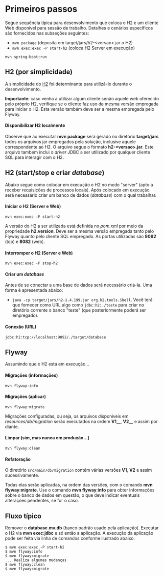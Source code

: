 # Primeiros passos
Segue sequência típica para desenvolvimento que coloca o H2 e um cliente Web
disponível para sessão de trabalho. Detalhes e cenários específicos 
são fornecidos nas subseções seguintes: 
 
 - `mvn package` (deposita em target/jars/h2-&lt;versao&gt;.jar o H2)
 - `mvn exec:exec -P start-h2` (coloca H2 Server em execução)
 
```shell
mvn spring-boot:run
```

## H2 (por simplicidade)
A simplicidade do [H2](http://www.h2database.com) foi determinante para 
utilizá-lo durante o desenvolvimento.

**Importante**: caso venha a utilizar algum cliente senão aquele web
oferecido pelo próprio H2, verifique se o cliente faz uso da mesma versão
empregada para iniciar o H2. Esta versão também deve ser a mesma empregada
pelo Flyway. 

#### Disponibilizar H2 localmente
Observe que ao executar **mvn package** será gerado no diretório **target/jars** 
todos os arquivos jar empregados pela solução, inclusive 
aquele correspondente ao H2. O arquivo segue o formato **h2-&lt;versao&gt;.jar**.
Este arquivo também inclui o _driver_ JDBC a ser utilizado por qualquer cliente
SQL para interagir com o H2.

## H2 (start/stop e criar _database_)
Abaixo segue como colocar em execução o H2 no modo "server" (apto a receber
requisições de processos locais). Após colocado em execução será necessário
criar um banco de dados (_database_) com o qual trabalhar. 

#### Iniciar o H2 (Server e Web)
 
```
mvn exec:exec -P start-h2
```
 
A versão do H2 a ser utilizada está definida no _pom.xml_ por meio da propriedade **h2.version**. Deve ser a mesma versão empregada tanto pelo 
Flyway quanto pelo cliente SQL empregado. As portas utilizadas são **9092** (tcp) e **8082** (web).

#### Interromper o H2 (Server e Web)
 
```
mvn exec:exec -P stop-h2
```

#### Criar um _database_
Antes de se conectar a uma base de dados será necessário criá-la. Uma forma
 é apresentada abaixo: 
 
 - `java -cp target/jars/h2-1.4.199.jar org.h2.tools.Shell`. Você terá que
  fornecer como URL algo como `jdbc:h2:./teste` para criar no diretório
   corrente o banco "teste" (que posteriormente poderá ser empregado).
   

#### Conexão (URL)
```
jdbc:h2:tcp://localhost:9092/./target/database
```
   
## Flyway
Assumindo que o H2 está em execução...

#### Migrações (informações)

```
mvn flyway:info
```

#### Migrações (aplicar)

```
mvn flyway:migrate
```

Migrações configuradas, ou seja, os arquivos disponíveis em 
_resources/db/migration_ serão executados na ordem **V1__**, **V2__** e 
assim por diante.

#### Limpar (sim, mas nunca em produção...)

```
mvn flyway:clean
```

#### Refatoração

O diretório `src/main/db/migration` contém várias versões **V1**, 
**V2** e assim sucessivamente. 

Todas elas serão aplicadas, na ordem das versões, com o comando
**mvn flyway:migrate**. Use o comando **mvn flyway:info** para obter
informações sobre o banco de dados em questão, o que deve indicar
eventuais alterações pendentes, se for o caso.


## Fluxo típico
Remover o **database.mv.db** (banco padrão usado pela aplicação). Executar o
H2 via **mvn exec:jdbc** e só então a aplicação. A execução da aplicação pode ser
feita via linha de comandos conforme ilustrado abaixo.

```
$ mvn exec:exec -P start-h2
$ mvn flyway:info
$ mvn flyway:migrate
... Realiza algumas mudanças 
$ mvn flyway:clean
$ mvn flyway:migrate
```

